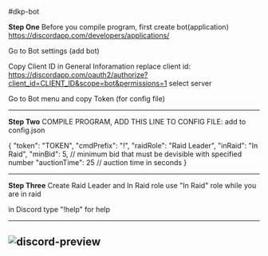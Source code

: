 #dkp-bot

**Step One** Before you compile program, first create bot(application)
https://discordapp.com/developers/applications/

Go to Bot settings (add bot)

Copy Client ID in General Inforamation 
replace client id:
https://discordapp.com/oauth2/authorize?client_id=CLIENT_ID&scope=bot&permissions=1
select server

Go to Bot menu and copy Token (for config file)

--------------------------------------
**Step Two** COMPILE PROGRAM, ADD THIS LINE TO CONFIG FILE:
add to config.json

{
  "token": "TOKEN",
  "cmdPrefix": "!",
  "raidRole": "Raid Leader",
  "inRaid": "In Raid",
  "minBid": 5, // minimum bid that must be devisible with specified number
  "auctionTime": 25 // auction time in seconds
}

-------------------------------------

**Step Three** Create Raid Leader and In Raid role
use "In Raid" role while you are in raid

in Discord type "!help" for help

---
![discord-preview](https://raw.githubusercontent.com/ludakludi/DKP-Discord-Bot-WoW-Classic/master/dkp-bot-prw.png)
---


